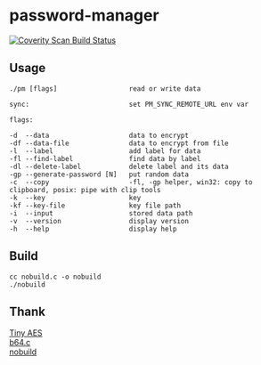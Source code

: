 # password-manager

<a href="https://scan.coverity.com/projects/ciremun-password-manager"><img alt="Coverity Scan Build Status" src="https://scan.coverity.com/projects/23849/badge.svg"/></a>

## Usage

    ./pm [flags]                  read or write data

    sync:                         set PM_SYNC_REMOTE_URL env var

    flags:

    -d  --data                    data to encrypt
    -df --data-file               data to encrypt from file
    -l  --label                   add label for data
    -fl --find-label              find data by label
    -dl --delete-label            delete label and its data
    -gp --generate-password [N]   put random data
    -c  --copy                    -fl, -gp helper, win32: copy to clipboard, posix: pipe with clip tools
    -k  --key                     key
    -kf --key-file                key file path
    -i  --input                   stored data path
    -v  --version                 display version
    -h  --help                    display help

## Build

    cc nobuild.c -o nobuild
    ./nobuild

## Thank

[Tiny AES](https://github.com/kokke/tiny-AES-c)  
[b64.c](https://github.com/littlstar/b64.c)  
[nobuild](https://github.com/tsoding/nobuild)  
